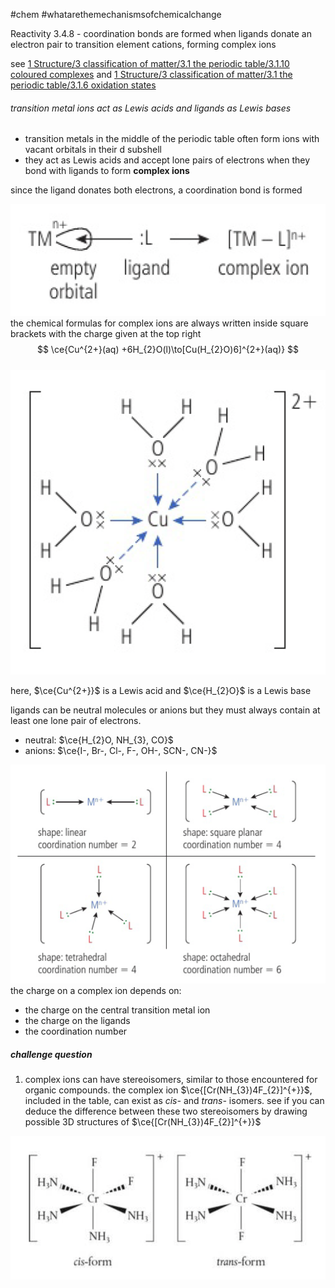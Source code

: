 #chem #whatarethemechanismsofchemicalchange   
  
Reactivity 3.4.8 - coordination bonds are formed when ligands donate an electron pair to transition element cations, forming complex ions  
  
see [1 Structure/3 classification of matter/3.1 the periodic table/3.1.10 coloured complexes](/1%20Structure/3%20classification%20of%20matter/3.1%20the%20periodic%20table/3.1.10%20coloured%20complexes.md) and [1 Structure/3 classification of matter/3.1 the periodic table/3.1.6 oxidation states](/1%20Structure/3%20classification%20of%20matter/3.1%20the%20periodic%20table/3.1.6%20oxidation%20states.md)  
  
###### transition metal ions act as Lewis acids and ligands as Lewis bases  
- transition metals in the middle of the periodic table often form ions with vacant orbitals in their $\text{d}$ subshell  
- they act as Lewis acids and accept lone pairs of electrons when they bond with ligands to form **complex ions**  
  
since the ligand donates both electrons, a coordination bond is formed  
  
![transition and ligand to complex ion.png](Media/2%20Reactivity/2.3/4%20electron%20pair%20sharing/transition%20and%20ligand%20to%20complex%20ion.png)  
the chemical formulas for complex ions are always written inside square brackets with the charge given at the top right  
$$  
\ce{Cu^{2+}(aq) +6H_{2}O(l)\to[Cu(H_{2}O)6]^{2+}(aq)}  
$$  
![cu2+ complex ion with water.png](Media/2%20Reactivity/2.3/4%20electron%20pair%20sharing/cu2+%20complex%20ion%20with%20water.png)  
  
here, $\ce{Cu^{2+}}$ is a Lewis acid and $\ce{H_{2}O}$ is a Lewis base  
  
ligands can be neutral molecules or anions but they must always contain at least one lone pair of electrons.  
- neutral: $\ce{H_{2}O, NH_{3}, CO}$  
- anions: $\ce{I-, Br-, Cl-, F-, OH-, SCN-, CN-}$  
  
![complex ion shapes.png](Media/2%20Reactivity/2.3/4%20electron%20pair%20sharing/complex%20ion%20shapes.png)  
the charge on a complex ion depends on:  
- the charge on the central transition metal ion  
- the charge on the ligands  
-  the coordination number  
  
##### challenge question  
1. complex ions can have stereoisomers, similar to those encountered for organic compounds. the complex ion $\ce{[Cr(NH_{3})4F_{2}]^{+}}$, included in the table, can exist as *cis-* and *trans-* isomers. see if you can deduce the difference between these two stereoisomers by drawing possible 3D structures of $\ce{[Cr(NH_{3})4F_{2}]^{+}}$  
  
![cis and trans forms of an octahedral complex ion.png](Media/2%20Reactivity/2.3/4%20electron%20pair%20sharing/cis%20and%20trans%20forms%20of%20an%20octahedral%20complex%20ion.png)